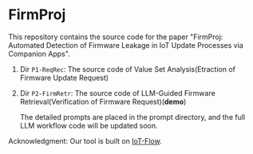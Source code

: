 # FirmProj
This repository contains the source code for the paper "FirmProj: Automated Detection of Firmware Leakage in IoT Update Processes via Companion Apps".

 1. Dir `P1-ReqRec`: The source code of Value Set Analysis(Etraction of Firmware Update Request)
 2. Dir `P2-FirmRetr`: The source code of LLM-Guided Firmware Retrieval(Verification of Firmware Request)(**demo**)

    The detailed prompts are placed in the prompt directory, and the full LLM workflow code will be updated soon.

Acknowledgment: Our tool is built on [IoT-Flow](https://github.com/SecPriv/iotflow/tree/main).
